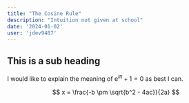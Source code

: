 ```yaml
---
title: "The Cosine Rule"
description: "Intuition not given at school"
date: '2024-01-02'
user: 'jdev9487'
---
```


## This is a sub heading

I would like to explain the meaning of $\textrm{e}^{i\pi} + 1 = 0$ as best I can.

$$
    x = \frac{-b \pm \sqrt{b^2 - 4ac}}{2a}
$$